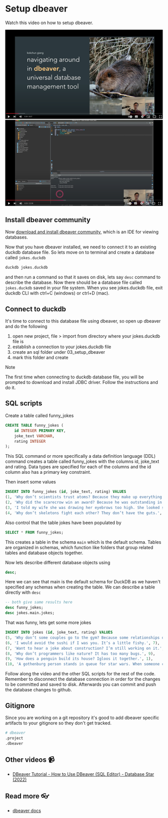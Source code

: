 # Setup dbeaver

Watch this video on how to setup dbeaver.

<a href="https://youtu.be/qdTSora1Nbs" target="_blank">
  <img src="https://github.com/kokchun/assets/blob/main/sql/03_dbeaver_navigation_video.png?raw=true" alt="dbeaver navigation" width="600">
</a>

<a href="https://youtu.be/0tnq9eLNNWM" target="_blank">
  <img src="https://github.com/kokchun/assets/blob/main/sql/03_dbeaver_setup.png?raw=true" alt="dbeaver setup" width="600">
</a>


## Install dbeaver community

Now [download and install dbeaver community](https://dbeaver.io/download/), which is an IDE for viewing databases.

Now that you have dbeaver installed, we need to connect it to an existing duckdb database file. So lets move on to terminal and create a database called `jokes.duckdb`

```bash
duckdb jokes.duckdb
```

and then run a command so that it saves on disk, lets say `desc` command to describe the database. Now there should be a database file called `jokes.duckdb` saved in your file system. When you see jokes.duckdb file, exit duckdb CLI with ctrl+C (windows) or ctrl+D (mac).

## Connect to duckdb

It's time to connect to this database file using dbeaver, so open up dbeaver and do the following

1. open new project, file > import from directory where your jokes.duckdb file is
2. establish a connection to your jokes.duckdb file
3. create an sql folder under 03_setup_dbeaver
4. mark this folder and create

> [!NOTE]
> The first time when connecting to duckdb database file, you will be prompted to download and install JDBC driver.
> Follow the instructions and do it.

## SQL scripts

Create a table called funny_jokes

```sql
CREATE TABLE funny_jokes (
    id INTEGER PRIMARY KEY,
    joke_text VARCHAR,
    rating INTEGER
);
```

This SQL command or more specifically a data definition language (DDL) command creates a table called funny_jokes with the columns id, joke_text and rating. Data types are specified for each of the columns and the id column also has a primary key constraint.

Then insert some values

```sql
INSERT INTO funny_jokes (id, joke_text, rating) VALUES
(1, 'Why don’t scientists trust atoms? Because they make up everything!', 8),
(2, 'Why did the scarecrow win an award? Because he was outstanding in his field!', 7),
(3, 'I told my wife she was drawing her eyebrows too high. She looked surprised.', 9),
(4, 'Why don’t skeletons fight each other? They don’t have the guts.', 6);
```

Also control that the table jokes have been populated by

```sql
SELECT * FROM funny_jokes;
```

This creates a table in the schema `main` which is the default schema. Tables are organized in schemas, which function like folders that group related tables and database objects together.

Now lets describe different database objects using

```sql
desc;
```

Here we can see that main is the default schema for DuckDB as we haven't specified any schemas when creating the table. We can describe a table directly with `desc`

```sql
-- both give same results here
desc funny_jokes;
desc jokes.main.jokes;
```

That was funny, lets get some more jokes


```sql
INSERT INTO jokes (id, joke_text, rating) VALUES
(5, 'Why don’t some couples go to the gym? Because some relationships don’t work out.', 8),
(6, 'I would avoid the sushi if I was you. It’s a little fishy.', 7),
(7, 'Want to hear a joke about construction? I’m still working on it.', 6),
(8, 'Why don’t programmers like nature? It has too many bugs.', 9),
(9, 'How does a penguin build its house? Igloos it together.', 1),
(10, 'A gothenburg person stands in queue for star wars. When someone cuts the line he says ge daj.', 2);
```

Follow along the video and the other SQL scripts for the rest of the code. Remember to disconnect the database connection in order for the changes to be committed and saved to disk. Afterwards you can commit and push the database changes to github.

## Gitignore

Since you are working on a git repository it's good to add dbeaver specific artifacts to your gitignore so they don't get tracked.

```bash
# dbeaver
.project
.dbeaver
```

## Other videos 📹

- [DBeaver Tutorial - How to Use DBeaver (SQL Editor) - Database Star (2022)](https://www.youtube.com/watch?v=LEx96-CkB1Q)

## Read more 👓

- [dbeaver docs](https://dbeaver.com/docs/dbeaver/)